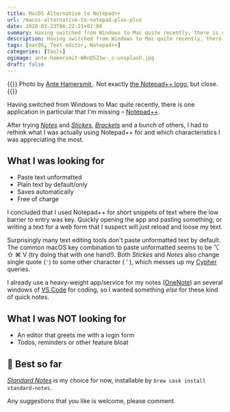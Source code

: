 ```yaml
---
title: MacOS Alternative to Notepad++
url: /macos-alternative-to-notepad-plus-plus
date: 2020-03-23T06:22:21+01:00
summary: Having switched from Windows to Mac quite recently, there is one application in particular that I’m missing – Notepad++. After trying Notes and Stickes, Brackets and a bunch of others, I had to rethink what I was actually using Notepad++ for and which characteristics I was appreciating the most.
description: Having switched from Windows to Mac quite recently, there is one application in particular that I’m missing – Notepad++. Standard Notes became my choice.
tags: [macOS, Text editor, Notepad++]
categories: [Tools]
ogimage: ante-hamersmit-WRnQ5Z1w-_c-unsplash.jpg
draft: false
---
```


{{<post-image image="ante-hamersmit-WRnQ5Z1w-_c-unsplash.jpg" alt="green lizard perches on twig">}}
Photo by <a href="https://unsplash.com/@ante_kante?utm_source=unsplash&utm_medium=referral&utm_content=creditCopyText">
Ante Hamersmit </a>. Not exactly <a href="https://commons.wikimedia.org/wiki/File:Notepad%2B%2B_Logo.svg">the Notepad++ logo</a>, but close.
{{</post-image>}}

Having switched from Windows to Mac quite recently, there is one application in particular that I'm missing – [Notepad++][1].

After trying _[Notes][3]_ and _[Stickes][4]_, _[Brackets][2]_ and a bunch of others, I had to rethink what I was actually using Notepad++ for and which characteristics I was appreciating the most. 

## What I was looking for
* Paste text unformatted
* Plain text by default/only
* Saves automatically
* Free of charge

I concluded that I used Notepad++ for short snippets of text where the low barrier to entry was key. Quickly opening the app and pasting something; or writing a text for a web form that I suspect will just reload and loose my text. 

Surprisingly many text editing tools don't paste unformatted text by default. The common macOS key combination to paste unformatted seems to be  ⌥ ⇧ ⌘ V (try doing that with one hand!). Both _Stickes_ and _Notes_ also change single quote (`'`) to some other character ( ‘ ), which messes up my [Cypher][5] queries.

I already use a heavy-weight app/service for my notes ([OneNote][7]) an several windows of [VS Code][8] for coding, so I wanted something _else_ for these kind of quick notes.

## What I was NOT looking for
* An editor that greets me with a login form
* Todos, reminders or other feature bloat

## 👑 Best so far 

_[Standard Notes][6]_ is my choice for now, installable by `brew cask install standard-notes`.

Any suggestions that _you_ like is welcome, please comment. 

[1]: https://notepad-plus-plus.org/
[2]: http://brackets.io/
[3]: https://en.wikipedia.org/wiki/Notes_(Apple)
[4]: https://support.apple.com/en-gb/guide/stickies/welcome/mac
[5]: https://neo4j.com/developer/cypher-query-language/
[6]: https://standardnotes.org/
[7]: https://products.office.com/en-gb/onenote/digital-note-taking-app
[8]: https://code.visualstudio.com/
